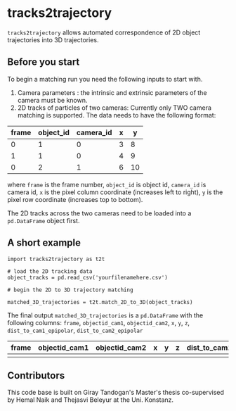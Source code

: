 # tracks2trajectory

```tracks2trajectory``` allows automated correspondence of 2D object trajectories into 3D trajectories.


## Before you start
To begin a matching run you need the following inputs to start with. 

1. Camera parameters : the intrinsic and extrinsic parameters of the camera must be known. 
1. 2D tracks of particles of two cameras: Currently only TWO camera matching is supported. The data needs to have the following format:

| frame | object_id | camera_id  | x | y |
|-------|-----|------|---|---|
|   0   | 1   |   0  | 3 | 8 |
|   1   | 1   |   0  | 4 | 9 |
|   0   | 2   |   1  | 6 | 10|


where ```frame``` is the frame number, ```object_id``` is object id, ```camera_id``` is camera id, ```x``` is the pixel column coordinate (increases left to right), ```y``` is the pixel row coordinate (increases top to bottom). 

The  2D tracks across the two cameras need to be loaded into a ```pd.DataFrame``` object first.

## A short example

```
import tracks2trajectory as t2t

# load the 2D tracking data
object_tracks = pd.read_csv('yourfilenamehere.csv')

# begin the 2D to 3D trajectory matching 

matched_3D_trajectories = t2t.match_2D_to_3D(object_tracks)

```

The final output ```matched_3D_trajectories``` is a ```pd.DataFrame``` with the following columns: ```frame```, ```objectid_cam1```, ```objectid_cam2```, ```x```, ```y```, ```z```, ```dist_to_cam1_epipolar```, ```dist_to_cam2_epipolar```

| frame | objectid_cam1 | objectid_cam2 | x | y | z | dist_to_cam1_epipolar |dist_to_cam2_epipolar |
|-------|---------------|---------------|---|---|---|-----------------------|----------------------|
| ||||||||


















## Contributors
This code base is built on Giray Tandogan's Master's thesis co-supervised by Hemal Naik and Thejasvi Beleyur at the Uni. Konstanz. 